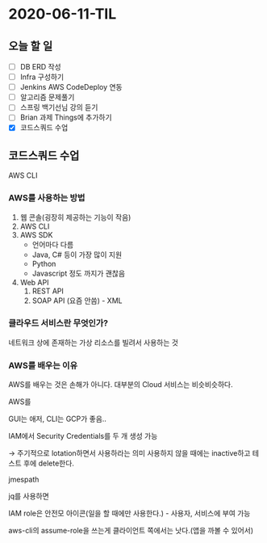 # 2020-06-11-TIL

## 오늘 할 일

- [ ] DB ERD 작성
- [ ] Infra 구성하기
- [ ] Jenkins AWS CodeDeploy 연동
- [ ] 알고리즘 문제풀기
- [ ] 스프링 백기선님 강의 듣기
- [ ] Brian 과제 Things에 추가하기
- [x] 코드스쿼드 수업

## 코드스쿼드 수업

AWS CLI

### AWS를 사용하는 방법

1. 웹 콘솔(굉장히 제공하는 기능이 작음)
2. AWS CLI
3. AWS SDK
   - 언어마다 다름
   - Java, C# 등이 가장 많이 지원
   - Python
   - Javascript 정도 까지가 괜찮음
4. Web API
   1. REST API
   2. SOAP API (요즘 안씀) - XML

### 클라우드 서비스란 무엇인가?

네트워크 상에 존재하는 가상 리소스를 빌려서 사용하는 것

### AWS를 배우는 이유

AWS를 배우는 것은 손해가 아니다. 대부분의 Cloud 서비스는 비슷비슷하다.

AWS를 

GUI는 애저, CLI는 GCP가 좋음..

IAM에서 Security Credentials를 두 개 생성 가능

→ 주기적으로 lotation하면서 사용하라는 의미 사용하지 않을 때에는 inactive하고 테스트 후에 delete한다.

jmespath

jq를 사용하면 

IAM role은 안전모 아이콘(일을 할 때에만 사용한다.) - 사용자, 서비스에 부여 가능

aws-cli의 assume-role을 쓰는게 클라이언트 쪽에서는 낫다.(앱을 까볼 수 있어서)

